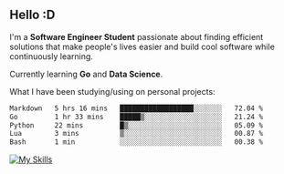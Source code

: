 ## Hello :D

I'm a **Software Engineer Student** passionate about finding efficient solutions that make people's lives easier and build cool software while continuously learning. 

Currently learning **Go** and **Data Science**.

What I have been studying/using on personal projects:
<!--START_SECTION:waka-->

```txt
Markdown   5 hrs 16 mins   ██████████████████░░░░░░░   72.04 %
Go         1 hr 33 mins    █████▒░░░░░░░░░░░░░░░░░░░   21.24 %
Python     22 mins         █▒░░░░░░░░░░░░░░░░░░░░░░░   05.09 %
Lua        3 mins          ▒░░░░░░░░░░░░░░░░░░░░░░░░   00.87 %
Bash       1 min           ░░░░░░░░░░░░░░░░░░░░░░░░░   00.38 %
```

<!--END_SECTION:waka-->

[![My Skills](https://skillicons.dev/icons?i=dotnet,py,selenium,html,css,js,jquery,linux,c,md)](https://skillicons.dev)
